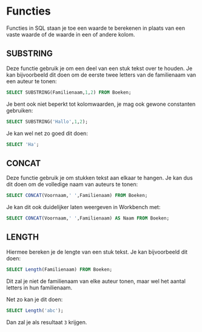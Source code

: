 # Functies

Functies in SQL staan je toe een waarde te berekenen in plaats van een vaste waarde of de waarde in een of andere kolom.

## SUBSTRING

Deze functie gebruik je om een deel van een stuk tekst over te houden. Je kan bijvoorbeeld dit doen om de eerste twee letters van de familienaam van een auteur te tonen:

```sql
SELECT SUBSTRING(Familienaam,1,2) FROM Boeken;
```

Je bent ook niet beperkt tot kolomwaarden, je mag ook gewone constanten gebruiken:

```sql
SELECT SUBSTRING('Hallo',1,2);
```

Je kan wel net zo goed dit doen:

```sql
SELECT 'Ha';
```

## CONCAT

Deze functie gebruik je om stukken tekst aan elkaar te hangen. Je kan dus dit doen om de volledige naam van auteurs te tonen:

```sql
SELECT CONCAT(Voornaam,' ',Familienaam) FROM Boeken;
```

Je kan dit ook duidelijker laten weergeven in Workbench met:

```sql
SELECT CONCAT(Voornaam,' ',Familienaam) AS Naam FROM Boeken;
```

## LENGTH

Hiermee bereken je de lengte van een stuk tekst. Je kan bijvoorbeeld dit doen:

```sql
SELECT Length(Familienaam) FROM Boeken;
```

Dit zal je niet de familienaam van elke auteur tonen, maar wel het aantal letters in hun familienaam.

Net zo kan je dit doen:

```sql
SELECT Length('abc');
```

Dan zal je als resultaat `3` krijgen.

